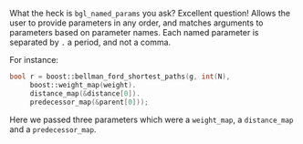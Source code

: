 What the heck is `bgl_named_params` you ask? Excellent question! 
Allows the user to provide parameters in any order, and matches arguments to parameters based on parameter names. Each named parameter is separated by `.` a period, and not a comma. 

For instance:

```c++
bool r = boost::bellman_ford_shortest_paths(g, int(N),
     boost::weight_map(weight).
     distance_map(&distance[0]).
     predecessor_map(&parent[0]));
```

Here we passed three parameters which were a `weight_map`, a `distance_map` and a `predecessor_map`. 
